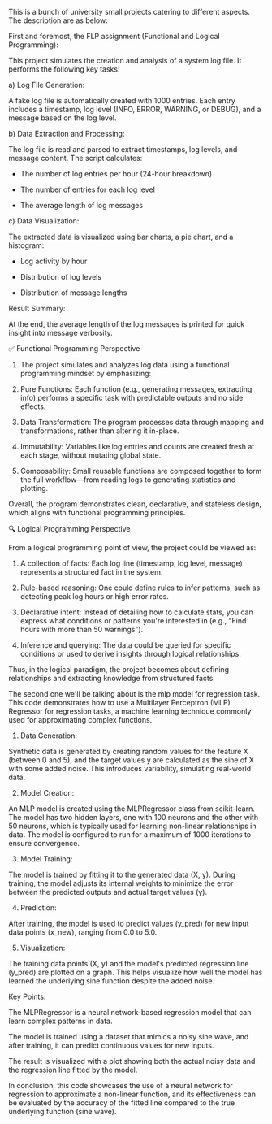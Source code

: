 This is a bunch of university small projects catering to different aspects. The description are as below:

First and foremost, the FLP assignment (Functional and Logical Programming):

   This project simulates the creation and analysis of a system log file. It performs the following key tasks:

 a) Log File Generation:
 
A fake log file is automatically created with 1000 entries. Each entry includes a timestamp, log level (INFO, ERROR, WARNING, or DEBUG), and a message based on the log level.

 b) Data Extraction and Processing:
 
The log file is read and parsed to extract timestamps, log levels, and message content. The script calculates:

  - The number of log entries per hour (24-hour breakdown)

  - The number of entries for each log level

  - The average length of log messages

 c) Data Visualization:
 
The extracted data is visualized using bar charts, a pie chart, and a histogram:

  - Log activity by hour

  - Distribution of log levels

  - Distribution of message lengths

Result Summary:

At the end, the average length of the log messages is printed for quick insight into message verbosity.

✅ Functional Programming Perspective

1) The project simulates and analyzes log data using a functional programming mindset by emphasizing:

2) Pure Functions: Each function (e.g., generating messages, extracting info) performs a specific task with predictable outputs and no side effects.

3) Data Transformation: The program processes data through mapping and transformations, rather than altering it in-place.

4) Immutability: Variables like log entries and counts are created fresh at each stage, without mutating global state.

5) Composability: Small reusable functions are composed together to form the full workflow—from reading logs to generating statistics and plotting.

Overall, the program demonstrates clean, declarative, and stateless design, which aligns with functional programming principles.

🔍 Logical Programming Perspective

From a logical programming point of view, the project could be viewed as:

1) A collection of facts: Each log line (timestamp, log level, message) represents a structured fact in the system.

2) Rule-based reasoning: One could define rules to infer patterns, such as detecting peak log hours or high error rates.

3) Declarative intent: Instead of detailing how to calculate stats, you can express what conditions or patterns you're interested in (e.g., “Find hours with more than 50 warnings”).

4) Inference and querying: The data could be queried for specific conditions or used to derive insights through logical relationships.

Thus, in the logical paradigm, the project becomes about defining relationships and extracting knowledge from structured facts.


   The second one we'll be talking about is the mlp model for regression task. This code demonstrates how to use a Multilayer Perceptron (MLP) Regressor for regression tasks, a machine learning technique commonly used for approximating complex functions.

1) Data Generation:

Synthetic data is generated by creating random values for the feature X (between 0 and 5), and the target values y are calculated as the sine of X with some added noise. This introduces variability, simulating real-world data.

2) Model Creation:

An MLP model is created using the MLPRegressor class from scikit-learn. The model has two hidden layers, one with 100 neurons and the other with 50 neurons, which is typically used for learning non-linear relationships in data. The model is configured to run for a maximum of 1000 iterations to ensure convergence.

3) Model Training:

The model is trained by fitting it to the generated data (X, y). During training, the model adjusts its internal weights to minimize the error between the predicted outputs and actual target values (y).

4) Prediction:

After training, the model is used to predict values (y_pred) for new input data points (x_new), ranging from 0.0 to 5.0.

5) Visualization:

The training data points (X, y) and the model's predicted regression line (y_pred) are plotted on a graph. This helps visualize how well the model has learned the underlying sine function despite the added noise.

Key Points:

The MLPRegressor is a neural network-based regression model that can learn complex patterns in data.

The model is trained using a dataset that mimics a noisy sine wave, and after training, it can predict continuous values for new inputs.

The result is visualized with a plot showing both the actual noisy data and the regression line fitted by the model.

In conclusion, this code showcases the use of a neural network for regression to approximate a non-linear function, and its effectiveness can be evaluated by the accuracy of the fitted line compared to the true underlying function (sine wave).
